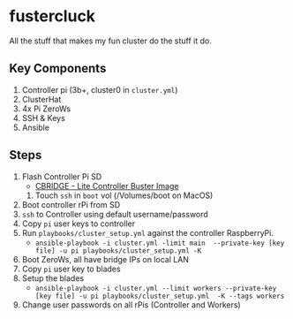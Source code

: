 # fustercluck
All the stuff that makes my fun cluster do the stuff it do.


## Key Components

1. Controller pi (3b+, cluster0 in `cluster.yml`)
2. ClusterHat
3. 4x Pi ZeroWs
5. SSH & Keys
6. Ansible

## Steps

1. Flash Controller Pi SD 
    * [CBRIDGE - Lite Controller Buster Image](http://dist.8086.net/clusterctrl/buster/2020-02-13/ClusterCTRL-2020-02-13-lite-1-CBRIDGE.zip)
	1. Touch `ssh` in `boot` vol (/Volumes/boot on MacOS)
2. Boot controller rPi from SD
3. `ssh` to Controller using default username/password
4. Copy `pi` user keys to controller
5. Run `playbooks/cluster_setup.yml` against the controller RaspberryPi. 
	* `ansible-playbook -i cluster.yml -limit main  --private-key [key file] -u pi playbooks/cluster_setup.yml -K`
6. Boot ZeroWs, all have bridge IPs on local LAN 
4. Copy `pi` user key to blades
5. Setup the blades
	* `ansible-playbook -i cluster.yml --limit workers --private-key [key file] -u pi playbooks/cluster_setup.yml  -K --tags workers`
6. Change user passwords on all rPis (Controller and Workers)
